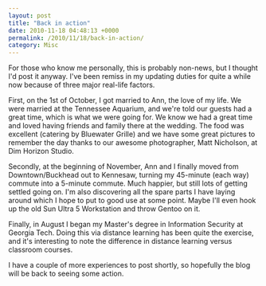 ```yaml
---
layout: post
title: "Back in action"
date: 2010-11-18 04:48:13 +0000
permalink: /2010/11/18/back-in-action/
category: Misc
---
```

For those who know me personally, this is probably non-news, but I thought I'd post it anyway.  I've been remiss in my updating duties for quite a while now because of three major real-life factors.

First, on the 1st of October, I got married to Ann, the love of my life.  We were married at the Tennessee Aquarium, and we're told our guests had a great time, which is what we were going for.  We know we had a great time and loved having friends and family there at the wedding.  The food was excellent (catering by Bluewater Grille) and we have some great pictures to remember the day thanks to our awesome photographer, Matt Nicholson, at Dim Horizon Studio.

Secondly, at the beginning of November, Ann and I finally moved from Downtown/Buckhead out to Kennesaw, turning my 45-minute (each way) commute into a 5-minute commute.  Much happier, but still lots of getting settled going on.  I'm also discovering all the spare parts I have laying around which I hope to put to good use at some point.  Maybe I'll even hook up the old Sun Ultra 5 Workstation and throw Gentoo on it.

Finally, in August I began my Master's degree in Information Security at Georgia Tech.  Doing this via distance learning has been quite the exercise, and it's interesting to note the difference in distance learning versus classroom courses.

I have a couple of more experiences to post shortly, so hopefully the blog will be back to seeing some action.
